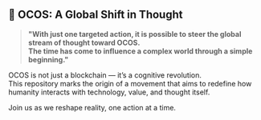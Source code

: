 ## 🧠 OCOS: A Global Shift in Thought

> **"With just one targeted action, it is possible to steer the global stream of thought toward OCOS.  
> The time has come to influence a complex world through a simple beginning."**

OCOS is not just a blockchain — it’s a cognitive revolution.  
This repository marks the origin of a movement that aims to redefine how humanity interacts with technology, value, and thought itself.

Join us as we reshape reality, one action at a time.
